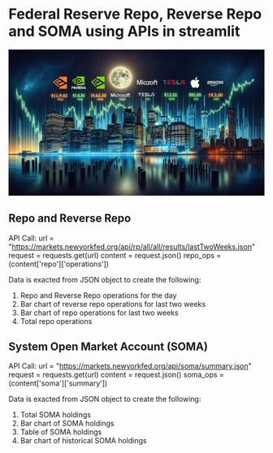 # Federal Reserve Repo, Reverse Repo and SOMA using APIs in streamlit
![alt-text](ws.jpeg "Wall Street")
## Repo and Reverse Repo
API Call:
url = "https://markets.newyorkfed.org/api/rp/all/all/results/lastTwoWeeks.json"
request = requests.get(url)
content = request.json()
repo_ops = (content['repo']['operations'])

Data is exacted from JSON object to create the following:
  1) Repo and Reverse Repo operations for the day
  2) Bar chart of reverse repo operations for last two weeks
  3) Bar chart of repo operations for last two weeks
  4) Total repo operations 

## System Open Market Account (SOMA)
API Call:
url = "https://markets.newyorkfed.org/api/soma/summary.json"
request = requests.get(url)
content = request.json()
soma_ops = (content['soma']['summary'])

Data is exacted from JSON object to create the following:
  1) Total SOMA holdings
  2) Bar chart of SOMA holdings
  3) Table of SOMA holdings
  4) Bar chart of historical SOMA holdings 